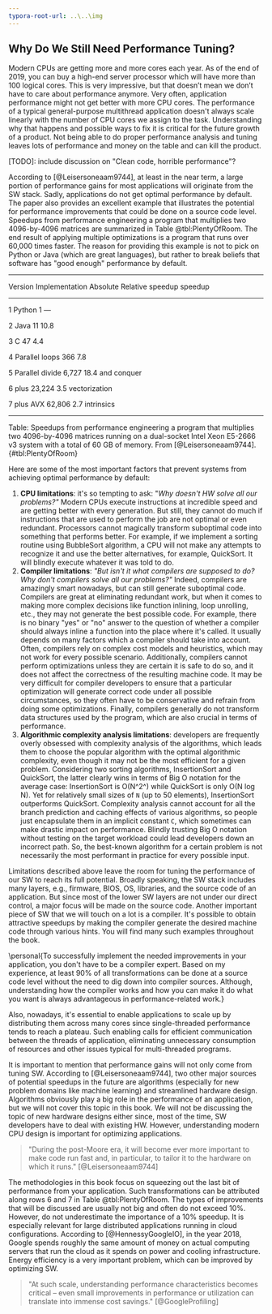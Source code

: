 ```yaml
---
typora-root-url: ..\..\img
---
```


## Why Do We Still Need Performance Tuning?

Modern CPUs are getting more and more cores each year. As of the end of 2019, you can buy a high-end server processor which will have more than 100 logical cores. This is very impressive, but that doesn’t mean we don’t have to care about performance anymore. Very often, application performance might not get better with more CPU cores. The performance of a typical general-purpose multithread application doesn't always scale linearly with the number of CPU cores we assign to the task. Understanding why that happens and possible ways to fix it is critical for the future growth of a product. Not being able to do proper performance analysis and tuning leaves lots of performance and money on the table and can kill the product.

[TODO]: include discussion on "Clean code, horrible performance"?

According to [@Leisersoneaam9744], at least in the near term, a large portion of performance gains for most applications will originate from the SW stack. Sadly, applications do not get optimal performance by default. The paper also provides an excellent example that illustrates the potential for performance improvements that could be done on a source code level. Speedups from performance engineering a program that multiplies two 4096-by-4096 matrices are summarized in Table @tbl:PlentyOfRoom. The end result of applying multiple optimizations is a program that runs over 60,000 times faster. The reason for providing this example is not to pick on Python or Java (which are great languages), but rather to break beliefs that software has "good enough" performance by default.

-----------------------------------------------
Version   Implementation   Absolute    Relative 
                           speedup     speedup

-------   --------------   --------    --------
   1         Python           1            —

   2          Java           11          10.8

   3           C             47           4.4

   4      Parallel loops     366          7.8

   5      Parallel divide   6,727        18.4
            and conquer

   6          plus         23,224         3.5
           vectorization

   7        plus AVX       62,806         2.7
           intrinsics

--------------------------------------------------------------

Table: Speedups from performance engineering a program that multiplies two 4096-by-4096 matrices running on a dual-socket Intel Xeon E5-2666 v3 system with a total of 60 GB of memory. From [@Leisersoneaam9744]. {#tbl:PlentyOfRoom}

Here are some of the most important factors that prevent systems from achieving optimal performance by default:

1. **CPU limitations**: it's so tempting to ask: "*Why doesn't HW solve all our problems?"* Modern CPUs execute instructions at incredible speed and are getting better with every generation. But still, they cannot do much if instructions that are used to perform the job are not optimal or even redundant. Processors cannot magically transform suboptimal code into something that performs better. For example, if we implement a sorting routine using BubbleSort algorithm, a CPU will not make any attempts to recognize it and use the better alternatives, for example, QuickSort. It will blindly execute whatever it was told to do.
2. **Compiler limitations**: *"But isn't it what compilers are supposed to do? Why don't compilers solve all our problems?"* Indeed, compilers are amazingly smart nowadays, but can still generate suboptimal code. Compilers are great at eliminating redundant work, but when it comes to making more complex decisions like function inlining, loop unrolling, etc., they may not generate the best possible code. For example, there is no binary "yes" or "no" answer to the question of whether a compiler should always inline a function into the place where it's called. It usually depends on many factors which a compiler should take into account. Often, compilers rely on complex cost models and heuristics, which may not work for every possible scenario. Additionally, compilers cannot perform optimizations unless they are certain it is safe to do so, and it does not affect the correctness of the resulting machine code. It may be very difficult for compiler developers to ensure that a particular optimization will generate correct code under all possible circumstances, so they often have to be conservative and refrain from doing some optimizations. Finally, compilers generally do not transform data structures used by the program, which are also crucial in terms of performance.
3. **Algorithmic complexity analysis limitations**: developers are frequently overly obsessed with complexity analysis of the algorithms, which leads them to choose the popular algorithm with the optimal algorithmic complexity, even though it may not be the most efficient for a given problem. Considering two sorting algorithms, InsertionSort and QuickSort, the latter clearly wins in terms of Big O notation for the average case: InsertionSort is O(N^2^) while QuickSort is only O(N log N). Yet for relatively small sizes of `N` (up to 50 elements), InsertionSort outperforms QuickSort. Complexity analysis cannot account for all the branch prediction and caching effects of various algorithms, so people just encapsulate them in an implicit constant `C`, which sometimes can make drastic impact on performance. Blindly trusting Big O notation without testing on the target workload could lead developers down an incorrect path. So, the best-known algorithm for a certain problem is not necessarily the most performant in practice for every possible input. 

Limitations described above leave the room for tuning the performance of our SW to reach its full potential. Broadly speaking, the SW stack includes many layers, e.g., firmware, BIOS, OS, libraries, and the source code of an application. But since most of the lower SW layers are not under our direct control, a major focus will be made on the source code. Another important piece of SW that we will touch on a lot is a compiler. It's possible to obtain attractive speedups by making the compiler generate the desired machine code through various hints. You will find many such examples throughout the book. 

\personal{To successfully implement the needed improvements in your application, you don't have to be a compiler expert. Based on my experience, at least 90\% of all transformations can be done at a source code level without the need to dig down into compiler sources. Although, understanding how the compiler works and how you can make it do what you want is always advantageous in performance-related work.}

Also, nowadays, it's essential to enable applications to scale up by distributing them across many cores since single-threaded performance tends to reach a plateau. Such enabling calls for efficient communication between the threads of application, eliminating unnecessary consumption of resources and other issues typical for multi-threaded programs.

It is important to mention that performance gains will not only come from tuning SW. According to [@Leisersoneaam9744], two other major sources of potential speedups in the future are algorithms (especially for new problem domains like machine learning) and streamlined hardware design. Algorithms obviously play a big role in the performance of an application, but we will not cover this topic in this book. We will not be discussing the topic of new hardware designs either since, most of the time, SW developers have to deal with existing HW. However, understanding modern CPU design is important for optimizing applications.

> "During the post-Moore era, it will become ever more important to make code run fast and, in particular, to tailor it to the hardware on which it runs." [@Leisersoneaam9744]

The methodologies in this book focus on squeezing out the last bit of performance from your application. Such transformations can be attributed along rows 6 and 7 in Table @tbl:PlentyOfRoom. The types of improvements that will be discussed are usually not big and often do not exceed 10%. However, do not underestimate the importance of a 10% speedup. It is especially relevant for large distributed applications running in cloud configurations. According to [@HennessyGoogleIO], in the year 2018, Google spends roughly the same amount of money on actual computing servers that run the cloud as it spends on power and cooling infrastructure. Energy efficiency is a very important problem, which can be improved by optimizing SW.

>  "At such scale, understanding performance characteristics becomes critical – even small improvements in performance or utilization can translate into immense cost savings." [@GoogleProfiling]

